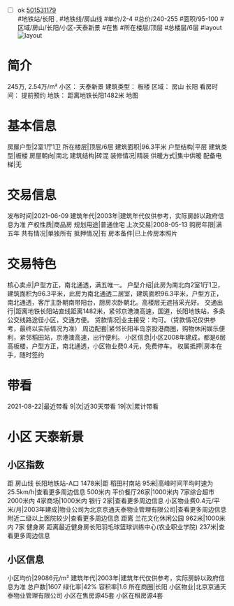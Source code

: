 - [ ] ok [501531179](https://bj.5i5j.com/ershoufang/501531179.html)  
 #地铁站/长阳 ,  #地铁线/房山线
#单价/2-4 #总价/240-255 #面积/95-100   #区域/房山/长阳/小区-天泰新景 #在售 #所在楼层/顶层 #总楼层/6层 #layout 
![layout](http://image2a.5i5j.com/scm/HOUSE_CUSTOMER/3529440d8cce4492b02fb3904c6ed741.jpg_P5.jpg) 
# 简介 
 245万,  2.54万/m² 
小区： 天泰新景
建筑类型： 板楼
区域： 房山 长阳
看房时间： 提前预约
地铁： 距离地铁长阳1482米 地图
# 基本信息 
 房屋户型|2室1厅1卫
所在楼层|顶层/6层
建筑面积|96.3平米
户型结构|平层
建筑类型|板楼
房屋朝向|南北
建筑结构|砖混
装修情况|精装
供暖方式|集中供暖
配备电梯|无
# 交易信息 
 发布时间|2021-06-09
建筑年代|2003年|建筑年代仅供参考，实际房龄以政府信息为准
产权性质|商品房
规划用途|普通住宅
上次交易|2008-05-13
购房年限|满五年
共有情况|单独所有
抵押情况|有
房本备件|已上传房本照片
# 交易特色 
 核心卖点|户型方正，南北通透，满五唯一。
户型介绍|此房为南北向2室1厅1卫，建筑面积为96.3平米，此房为南北通透二居室，建筑面积96.3平米，户型方正，南北通透，客厅主卧朝南带阳台，厨房次卧朝北。高楼层无遮挡采光好。
交通出行|距离地铁长阳站直线距离1482米，紧邻京港澳高速，国道，长阳地铁站，多条公交线路途径小区，交通方便。
贷款情况|业主接受：均可。（贷款情况仅供参考，最终以实际情况为准）
周边配套|紧邻长阳半岛京投港商圈，购物休闲娱乐便利，紧邻稻田站，京港澳高速，出行便利。
小区信息|小区2008年建成，都是6层高板楼，户型方正，南北通透，小区物业费0.4元，免费停车。
权属抵押|房本在手，随时签约
# 带看 
 2021-08-22|最近带看	 9|次|近30天带看	 19|次|累计带看
# 小区 天泰新景
## 小区指数 
 距 房山线 长阳地铁站-A口 1478米|距 稻田村南站 95米|高峰时间平均时速为25.5km/h|查看更多周边信息
500米内 平价餐厅26家|1000米内 7家综合超市
2000米内 4家商场|1000米内 银行 2家|查看更多周边信息
小区物业费0.4元/平米/月|2003年建成|物业公司为北京京通天泰物业管理有限公司|查看更多周边信息
附近二级以上医院较少|查看更多周边信息
距离 兰花文化休闲公园 962米|1000米内 7家 健身房
距离最近健身房长阳羽毛球篮球训练中心(农业职业学院) 237米|查看更多周边信息
## 小区信息 
 小区均价|29086元/m²
建筑年代|2003年|建筑年代仅供参考，实际房龄以政府信息为准
总户数|1607
绿化率|42%
容积率|1.6
所在商圈|长阳
小区物业|北京京通天泰物业管理有限公司
小区在售房源45套
小区在租房源4套
